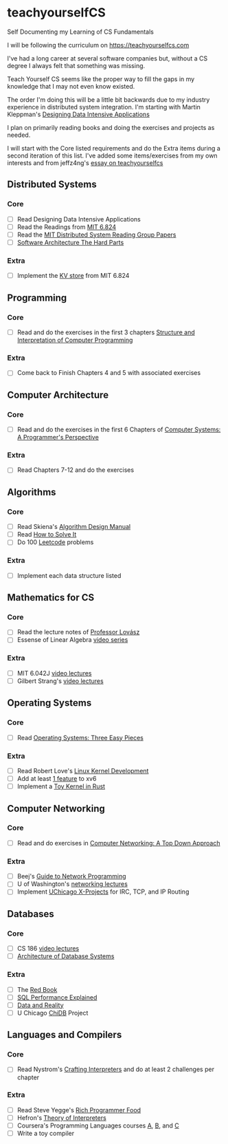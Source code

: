 # teachyourselfCS
Self Documenting my Learning of CS Fundamentals

I will be following the curriculum on https://teachyourselfcs.com

I've had a long career at several software companies but, without a CS degree I always felt that something was missing. 

Teach Yourself CS seems like the proper way to fill the gaps in my knowledge that I may not even know existed.

The order I'm doing this will be a little bit backwards due to my industry experience in distributed system integration.
I'm starting with Martin Kleppman's [Designing Data Intensive Applications](https://smile.amazon.com/Designing-Data-Intensive-Applications-Reliable-Maintainable-ebook/dp/B06XPJML5D/)

I plan on primarily reading books and doing the exercises and projects as needed. 

I will start with the Core listed requirements and do the Extra items during a second iteration of this list. 
I've added some items/exercises from my own interests and from jeffz4ng's [essay on teachyourselfcs](https://jeffzh4ng.com/essays/thoughts-on-teachyourselfcs.html)

## Distributed Systems
### Core
- [ ] Read Designing Data Intensive Applications
- [ ] Read the Readings from [MIT 6.824](https://pdos.csail.mit.edu/6.824/schedule.html)
- [ ] Read the [MIT Distributed System Reading Group Papers](http://dsrg.pdos.csail.mit.edu/papers/)
- [ ] [Software Architecture The Hard Parts](https://www.amazon.com/gp/product/1492086894/ref=ox_sc_act_image_4?smid=ATVPDKIKX0DER&psc=1)
### Extra
- [ ] Implement the [KV store](https://pdos.csail.mit.edu/6.824/labs/lab-kvraft.html) from MIT 6.824

## Programming
 ### Core
- [ ] Read and do the exercises in the first 3 chapters  [Structure and Interpretation of Computer Programming](https://mitpress.mit.edu/sites/default/files/sicp/full-text/book/book.html)
 ### Extra
- [ ] Come back to Finish Chapters 4 and 5 with associated exercises

## Computer Architecture
### Core
- [ ] Read and do the exercises in the first 6 Chapters of [Computer Systems: A Programmer's Perspective](http://csapp.cs.cmu.edu/3e/home.html)
### Extra
- [ ] Read Chapters 7-12 and do the exercises 

## Algorithms
### Core
- [ ] Read Skiena's [Algorithm Design Manual](https://smile.amazon.com/Algorithm-Design-Manual-Steven-Skiena/dp/1848000693/)
- [ ] Read [How to Solve It](https://smile.amazon.com/How-Solve-Mathematical-Princeton-Science/dp/069116407X/)
- [ ] Do 100 [Leetcode](https://www.leetcode.com) problems 
### Extra
- [ ] Implement each data structure listed

## Mathematics for CS
### Core
- [ ] Read the lecture notes of [Professor Lovász](https://cims.nyu.edu/~regev/teaching/discrete_math_fall_2005/dmbook.pdf)
- [ ] Essense of Linear Algebra [video series](https://www.youtube.com/playlist?list=PLZHQObOWTQDPD3MizzM2xVFitgF8hE_ab)
### Extra
- [ ] MIT 6.042J [video lectures](https://ocw.mit.edu/courses/electrical-engineering-and-computer-science/6-042j-mathematics-for-computer-science-fall-2010/video-lectures/)
- [ ] Gilbert Strang's [video lectures](https://ocw.mit.edu/courses/mathematics/18-06-linear-algebra-spring-2010/video-lectures/)

## Operating Systems
### Core
- [ ] Read [Operating Systems: Three Easy Pieces](http://pages.cs.wisc.edu/~remzi/OSTEP/)
### Extra
- [ ] Read Robert Love's [Linux Kernel Development](https://www.amazon.com/Linux-Kernel-Development-Robert-Love/dp/0672329468)
- [ ] Add at least [1 feature](https://pages.cs.wisc.edu/~remzi/OSTEP/lab-projects-xv6.pdf) to xv6
- [ ] Implement a [Toy Kernel in Rust](https://os.phil-opp.com)

## Computer Networking
### Core
- [ ] Read and do exercises in [Computer Networking: A Top Down Approach](https://smile.amazon.com/Computer-Networking-Top-Down-Approach-7th/dp/0133594149/)
### Extra
- [ ] Beej's [Guide to Network Programming](https://beej.us/guide/bgnet/html/)
- [ ] U of Washington's [networking lectures](https://www.youtube.com/watch?v=xKNPTYtTnAo&list=PLVEo1P9gAninM7KwP1KKolfMQdNs6P6Am)
- [ ] Implement [UChicago X-Projects](http://chi.cs.uchicago.edu/index.html#) for IRC, TCP, and IP Routing

## Databases
### Core
- [ ] CS 186 [video lectures](https://www.youtube.com/user/CS186Berkeley/videos)
- [ ] [Architecture of Database Systems](http://db.cs.berkeley.edu/papers/fntdb07-architecture.pdf)
### Extra
- [ ] The [Red Book](http://www.redbook.io/)
- [ ] [SQL Performance Explained](https://www.amazon.com/Performance-Explained-Everything-Developers-about/dp/3950307826/ref=sr_1_1?keywords=sql+performance+explained&qid=1640781229&sprefix=sql+p%2Caps%2C283&sr=8-1)
- [ ] [Data and Reality](https://www.amazon.com/Data-Reality-Perspective-Perceiving-Information/dp/1935504215)
- [ ] U Chicago [ChiDB](http://chi.cs.uchicago.edu/chidb/index.html) Project

## Languages and Compilers
### Core
- [ ] Read Nystrom's [Crafting Interpreters](https://craftinginterpreters.com/contents.html) and do at least 2 challenges per chapter
### Extra
- [ ] Read Steve Yegge's [Rich Programmer Food](https://steve-yegge.blogspot.com/2007/06/rich-programmer-food.html)
- [ ] Hefron's [Theory of Interpreters](http://chi.cs.uchicago.edu/index.html#)
- [ ] Coursera's Programming Languages courses [A](https://www.coursera.org/learn/programming-languages-part-a), [B](https://www.coursera.org/learn/programming-languages-part-b), and [C](https://www.coursera.org/learn/programming-languages-part-c)
- [ ] Write a toy compiler
